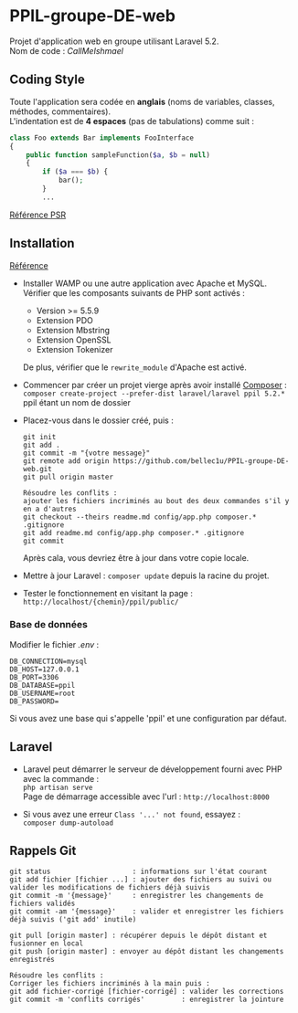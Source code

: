 # PPIL-groupe-DE-web

Projet d'application web en groupe utilisant Laravel 5.2.  
Nom de code : _CallMeIshmael_

## Coding Style

Toute l'application sera codée en **anglais** (noms de variables, classes, méthodes, commentaires).  
L'indentation est de **4 espaces** (pas de tabulations) comme suit :  
```php
class Foo extends Bar implements FooInterface
{
    public function sampleFunction($a, $b = null)
    {
        if ($a === $b) {
            bar();
        }
        ...
```
[Référence PSR](http://www.php-fig.org/psr/psr-2/) 


## Installation

[Référence](https://openclassrooms.com/courses/decouvrez-le-framework-php-laravel-1/installation-et-organisation-1)

- Installer WAMP ou une autre application avec Apache et MySQL.  
  Vérifier que les composants suivants de PHP sont activés :
    - Version >= 5.5.9
    - Extension PDO
    - Extension Mbstring
    - Extension OpenSSL
    - Extension Tokenizer

  De plus, vérifier que le `rewrite_module` d'Apache est activé.

- Commencer par créer un projet vierge après avoir installé [Composer](https://getcomposer.org/download/) :  
  `composer create-project --prefer-dist laravel/laravel ppil 5.2.*` ppil étant un nom de dossier

- Placez-vous dans le dossier créé, puis :  
  ```
  git init
  git add .
  git commit -m "{votre message}"
  git remote add origin https://github.com/bellec1u/PPIL-groupe-DE-web.git
  git pull origin master

  Résoudre les conflits :
  ajouter les fichiers incriminés au bout des deux commandes s'il y en a d'autres
  git checkout --theirs readme.md config/app.php composer.* .gitignore
  git add readme.md config/app.php composer.* .gitignore
  git commit
  ```
  Après cala, vous devriez être à jour dans votre copie locale.

- Mettre à jour Laravel : `composer update` depuis la racine du projet.

- Tester le fonctionnement en visitant la page : `http://localhost/{chemin}/ppil/public/`

### Base de données

Modifier le fichier _.env_ :
```
DB_CONNECTION=mysql
DB_HOST=127.0.0.1
DB_PORT=3306
DB_DATABASE=ppil
DB_USERNAME=root
DB_PASSWORD=
```
Si vous avez une base qui s'appelle 'ppil' et une configuration par défaut.

## Laravel

- Laravel peut démarrer le serveur de développement fourni avec PHP avec la commande :  
  `php artisan serve`  
  Page de démarrage accessible avec l'url : `http://localhost:8000`

- Si vous avez une erreur `Class '...' not found`, essayez :  
  `composer dump-autoload`


## Rappels Git

```
git status                    : informations sur l'état courant
git add fichier [fichier ...] : ajouter des fichiers au suivi ou valider les modifications de fichiers déjà suivis
git commit -m '{message}'     : enregistrer les changements de fichiers validés
git commit -am '{message}'    : valider et enregistrer les fichiers déjà suivis ('git add' inutile)

git pull [origin master] : récupérer depuis le dépôt distant et fusionner en local
git push [origin master] : envoyer au dépôt distant les changements enregistrés

Résoudre les conflits :
Corriger les fichiers incriminés à la main puis :
git add fichier-corrigé [fichier-corrigé] : valider les corrections
git commit -m 'conflits corrigés'         : enregistrer la jointure
```

